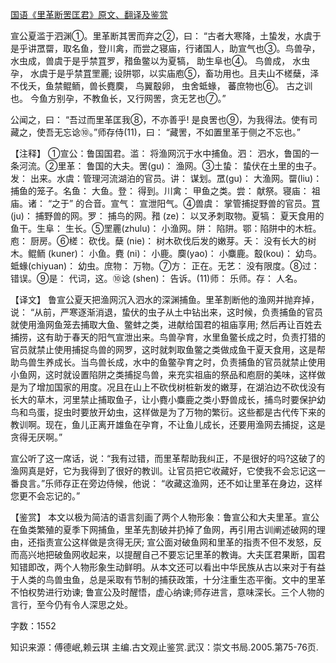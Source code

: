 [国语《里革断罟匡君》原文、翻译及鉴赏](https://www.vrrw.net/wx/14016.html)

宣公夏滥于泗渊①。里革断其罟而弃之②，曰： “古者大寒降，土蛰发，水虞于是乎讲罛罶，取名鱼，登川禽，而尝之寝庙，行诸国人，助宣气也③。鸟兽孕，水虫成，兽虞于是乎禁罝罗，矠鱼鳖以为夏犒， 助生阜也④。 鸟兽成， 水虫孕， 水虞于是乎禁罝罜䍡; 设阱鄂，以实庙庖⑤，畜功用也。且夫山不槎蘖，泽不伐夭，鱼禁鲲鲕，兽长麑䴠， 鸟翼鷇卵， 虫舍蚳蝝， 蕃庶物也⑥。 古之训也。 今鱼方别孕，不教鱼长，又行网罟，贪无艺也⑦。”

公闻之，曰： “吾过而里革匡我⑧，不亦善乎! 是良罟也⑨，为我得法。使有司藏之，使吾无忘谂⑩。”师存侍(11)，曰： “藏罟，不如置里革于侧之不忘也。”

【注释】 ①宣公：鲁国国君。滥： 将渔网沉于水中捕鱼。泗： 泗水，鲁国的一条河流。②里革： 鲁国的大夫。罟(gu)： 渔网。③土蛰： 蛰伏在土里的虫子。发： 出来。水虞：管理河流湖泊的官员。讲： 谋划。罛(gu)： 大渔网。罶(liu)： 捕鱼的笼子。名鱼： 大鱼。登： 得到。川禽： 甲鱼之类。尝： 献祭。寝庙： 祖庙。诸： “之于” 的合音。宣气： 宣泄阳气。④兽虞： 掌管捕捉野兽的官员。罝 (ju)： 捕野兽的网。罗： 捕鸟的网。矠 (ze)： 以叉矛刺取物。夏犒： 夏天食用的鱼干。生阜： 生长。⑤罜䍡(zhulu)： 小渔网。阱： 陷阱。鄂：陷阱中的木桩。庖： 厨房。⑥槎： 砍伐。蘖 (nie)： 树木砍伐后发的嫩芽。夭： 没有长大的树木。鲲鲕 (kuner)： 小鱼。麑 (ni)： 小鹿。䴠(yao)： 小麋鹿。鷇(kou)： 幼鸟。蚳蝝(chiyuan)： 幼虫。庶物： 万物。⑦方： 正在。无艺： 没有限度。⑧过： 错误。⑨是： 代词，这。⑩谂 (shen)： 告诉。(11)师： 乐师。存： 人名。



【译文】 鲁宣公夏天把渔网沉入泗水的深渊捕鱼。里革割断他的渔网并抛弃掉，说： “从前，严寒逐渐消退，蛰伏的虫子从土中钻出来，这时候，负责捕鱼的官员就使用渔网鱼笼去捕取大鱼、鳖蚌之类，进献给国君的祖庙享用; 然后再让百姓去捕捞，这有助于春天的阳气宣泄出来。鸟兽孕育，水里鱼鳖长成之时，负责打猎的官员就禁止使用捕捉鸟兽的网罗，这时就刺取鱼鳖之类做成鱼干夏天食用，这是帮助鸟兽生养成长。当鸟兽长成，水中的鱼鳖孕育之时，负责捕鱼的官员就禁止使用小鱼网，这时就设置陷阱之类捕捉鸟兽，来充实祖庙的祭品和庖厨的美味，这样做是为了增加国家的用度。况且在山上不砍伐树桩新发的嫩芽，在湖泊边不砍伐没有长大的草木，河里禁止捕取鱼子，让小麑小麋鹿之类小野兽成长，捕鸟时要保护幼鸟和鸟蛋，捉虫时要放开幼虫，这样做是为了万物的繁衍。这些都是古代传下来的教训啊。现在，鱼儿正离开雄鱼在孕育，不让鱼儿成长，还要用渔网去捕捉，这是贪得无厌啊。”

宣公听了这一席话，说：“我有过错，而里革帮助我纠正，不是很好的吗?这破了的渔网真是好，它为我得到了很好的教训。让官员把它收藏好，它使我不会忘记这一番良言。”乐师存正在旁边侍候，他说： “收藏这渔网，还不如让里革在身边，这样您更不会忘记的。”

【鉴赏】 本文以极为简洁的语言刻画了两个人物形象：鲁宣公和大夫里革。宣公在鱼类繁殖的夏季下网捕鱼，里革先割破并扔掉了鱼网，再引用古训阐述破网的理由，还指责宣公这样做是贪得无厌; 宣公面对破鱼网和里革的指责不但不发怒，反而高兴地把破鱼网收起来，以提醒自己不要忘记里革的教诲。大夫匡君果断，国君知错即改，两个人物形象生动鲜明。从本文还可以看出中华民族从古以来对于有益于人类的鸟兽虫鱼，总是采取有节制的捕获政策，十分注重生态平衡。文中的里革不怕权势进行劝谏; 鲁宣公及时醒悟，虚心纳谏;师存进言，意味深长。三个人物的言行，至今仍有令人深思之处。

字数：1552

知识来源：傅德岷,赖云琪 主编.古文观止鉴赏.武汉：崇文书局.2005.第75-76页.

